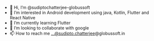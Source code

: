 - 👋 Hi, I’m @sudiptochatterjee-globussoft
- 👀 I’m interested in Android development using java, Kotlin, Flutter and React Native
- 🌱 I’m currently learning Flutter
- 💞️ I’m looking to collaborate with google
- 📫 How to reach me ...@sudipto.chatterjee@globussoft.in

<!---
sudiptochatterjee-globussoft/sudiptochatterjee-globussoft is a ✨ special ✨ repository because its `README.md` (this file) appears on your GitHub profile.
You can click the Preview link to take a look at your changes.
--->
